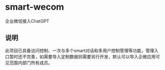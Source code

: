 # smart-wecom
企业微信接入ChatGPT

## 说明

此项目已具备访问控制、一次与多个smart对话和多用户控制管理等功能，管理入口暂时还不完善，如需要导入定制数据则需要另行开发，默认可以导入企微应用可见范围内部门所有成员。